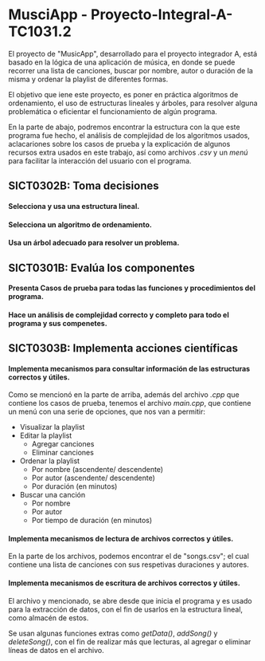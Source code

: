 # MusciApp - Proyecto-Integral-A-TC1031.2
El proyecto de "MusicApp", desarrollado para el proyecto integrador A, está basado en la lógica de una aplicación de música, en donde se puede recorrer una lista de canciones, buscar por nombre, autor o duración de la misma y ordenar la playlist de diferentes formas.

El objetivo que iene este proyecto, es poner en práctica algoritmos de ordenamiento, el uso de estructuras lineales y árboles, para resolver alguna problemática o eficientar el funcionamiento de algún programa.

En la parte de abajo, podremos encontrar la estructura con la que este programa fue hecho, el análisis de complejidad de los algoritmos usados, aclacariones sobre los casos de prueba y la explicación de algunos recursos extra usados en este trabajo, así como archivos *.csv* y un *menú* para facilitar la interacción del usuario con el programa.

## SICT0302B: Toma decisiones

#### Selecciona y usa una estructura lineal. 

#### Selecciona un algoritmo de ordenamiento. 

#### Usa un árbol adecuado para resolver un problema.

## SICT0301B: Evalúa los componentes

#### Presenta Casos de prueba para todas las funciones y procedimientos del programa.

#### Hace un análisis de complejidad correcto y completo para todo el programa y sus compenetes.

## SICT0303B: Implementa acciones científicas

#### Implementa mecanismos para consultar información de las estructuras correctos y útiles.
Como se mencionó en la parte de arriba, además del archivo *.cpp* que contiene los casos de prueba, tenemos el archivo *main.cpp*, que contiene un menú con una serie de opciones, que nos van a permitir:

- Visualizar la playlist
- Editar la playlist
  - Agregar canciones
  - Eliminar canciones
- Ordenar la playlist 
  - Por nombre (ascendente/ descendente)
  - Por autor (ascendente/ descendente)
  - Por duración (en minutos)
- Buscar una canción
  - Por nombre
  - Por autor
  - Por tiempo de duración (en minutos)

#### Implementa mecanismos de lectura de archivos correctos y útiles.
En la parte de los archivos, podemos encontrar el de "songs.csv"; el cual contiene una lista de canciones con sus respetivas duraciones y autores.

#### Implementa mecanismos de escritura de archivos correctos y útiles. 
El archivo y mencionado, se abre desde que inicia el programa y es usado para la extracción de datos, con el fin de usarlos en la estructura lineal, como almacén de estos.

Se usan algunas funciones extras como *getData()*, *addSong()* y *deleteSong()*, con el fin de realizar más que lecturas, al agregar o eliminar líneas de datos en el archivo.
